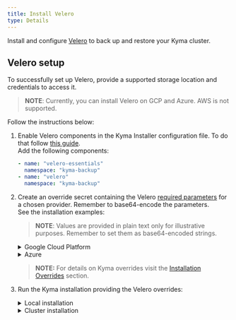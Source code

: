 ```yaml
---
title: Install Velero
type: Details
---
```

Install and configure [Velero](https://github.com/heptio/velero/) to back up and restore your Kyma cluster.

## Velero setup

To successfully set up Velero, provide a supported storage location and credentials to access it. 

>**NOTE**: Currently, you can install Velero on GCP and Azure. AWS is not supported.

Follow the instructions below:
1. Enable Velero components in the Kyma Installer configuration file. To do that follow [this guide](/root/kyma/#configuration-custom-component-installation).<br/>
    Add the following components:
    ```yaml
    - name: "velero-essentials"
      namespace: "kyma-backup"
    - name: "velero"
      namespace: "kyma-backup"
    ```

2. Create an override secret containing the Velero [required parameters](/components/backup/#configuration-configuration) for a chosen provider. Remember to base64-encode the parameters.<br/>
    See the installation examples:
    >**NOTE**: Values are provided in plain text only for illustrative purposes. Remember to set them as base64-encoded strings.

    <div tabs>
    <details>
    <summary>
    Google Cloud Platform
    </summary>
        
    ```yaml
    apiVersion: v1
    kind: Secret
    metadata:
    name: velero-credentials-overrides
    namespace: kyma-installer
    labels:
        kyma-project.io/installation: ""
        installer: overrides
        component: velero
    type: Opaque
    data:
        configuration.provider: "gcp"
        configuration.volumeSnapshotLocation.name: "gcp"
        configuration.volumeSnapshotLocation.bucket: "my-gcp-bucket"
        configuration.backupStorageLocation.name: "gcp"
        configuration.backupStorageLocation.bucket: "my-gcp-bucket"
        credentials.secretContents.cloud: |
                    {
                        "type": "service_account",
                        "project_id": "my-project",
                        "private_key_id": "KEY_UUID",
                        "private_key": "-----BEGIN PRIVATE KEY-----\nPRIVATE_KEY_CONTENTS\n-----END PRIVATE KEY-----\n",
                        "client_email": "sample@fake.iam.gserviceaccount.com",
                        "client_id": "MY_CLIENT_ID",
                        "auth_uri": "https://accounts.google.com/o/oauth2/auth",
                        "token_uri": "https://oauth2.googleapis.com/token",
                        "auth_provider_x509_cert_url": "https://www.googleapis.com/oauth2/v1/certs",
                        "client_x509_cert_url": "https://www.googleapis.com/robot/v1/metadata/x509/sample%40fake.iam.gserviceaccount.com"
                    }
    ```
    >**NOTE:** For details on configuring and installing Velero in GCP,  see [this](https://velero.io/docs/v1.0.0/gcp-config/) document.
    </details>
    <details>
    <summary>
    Azure
    </summary>

    ```yaml
    apiVersion: v1
    kind: Secret
    metadata:
    name: velero-credentials-overrides
    namespace: kyma-installer
    labels:
        kyma-project.io/installation: ""
        installer: overrides
        component: velero
    type: Opaque
    data:
    configuration.provider: "azure"
    configuration.volumeSnapshotLocation.name: "azure"
    configuration.volumeSnapshotLocation.bucket: "my-storage-container"
    configuration.volumeSnapshotLocation.config.apitimeout: "3m0s"
    configuration.backupStorageLocation.name: "azure"
    configuration.backupStorageLocation.bucket: "my-storage-container"
    configuration.backupStorageLocation.config.resourceGroup: "my-resource-group"
    configuration.backupStorageLocation.config.storageAccount: "my-storage-account"
    credentials.secretContents.cloud: |
                    AZURE_SUBSCRIPTION_ID=my-subscription-ID
                    AZURE_TENANT_ID=my-tenant-ID
                    AZURE_CLIENT_ID=my-client-ID
                    AZURE_CLIENT_SECRET=my-client-secret
                    AZURE_RESOURCE_GROUP=my-resource-group
    ```

    >**NOTE:** For details on configuring and installing Velero in Azure,  see [this](https://velero.io/docs/v1.0.0/azure-config/) document.
    
    </details>
    </div>

    >**NOTE:** For details on Kyma overrides visit the [Installation Overrides](/root/kyma/#configuration-helm-overrides-for-kyma-installation) section.

2. Run the Kyma installation providing the Velero overrides:
      <div tabs>
      <details>
      <summary>
      Local installation
      </summary>

      ```bash
      kyma install -o {overrides_file_path}
      ```
      
      </details>
      <details>
      <summary>
      Cluster installation
      </summary>
      
      1. Apply the overrides to your cluster:
          ```bash
          kubectl apply -f {overrides_file_path}
          ```
      2. [Install](/root/kyma/#installation-installation) Kyma or [update](/root/kyma/#installation-update-kyma) Kyma if it is already installed in your cluster.
      
      </details>
      </div>
